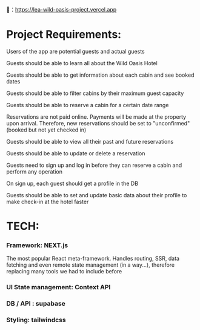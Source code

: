 🔗：https://lea-wild-oasis-project.vercel.app

# Project Requirements:

Users of the app are potential guests and actual guests

Guests should be able to learn all about the Wild Oasis Hotel

Guests should be able to get information about each cabin and see booked dates

Guests should be able to filter cabins by their maximum guest capacity

Guests should be able to reserve a cabin for a certain date range

Reservations are not paid online. Payments will be made at the property upon arrival. Therefore, new reservations should be set to "unconfirmed" (booked but not yet checked in)

Guests should be able to view all their past and future reservations

Guests should be able to update or delete a reservation

Guests need to sign up and log in before they can reserve a cabin and perform any operation

On sign up, each guest should get a profile in the DB

Guests should be able to set and update basic data about their profile to make check-in at the hotel faster

# TECH:

### Framework: NEXT.js

The most popular React meta-framework. Handles routing, SSR, data fetching and even remote state management (in a way...), therefore replacing many tools we had to include before

### Ul State management: Context API

### DB / API : supabase

### Styling: tailwindcss

<!-- export NODE_OPTIONS="--no-deprecation" -->
